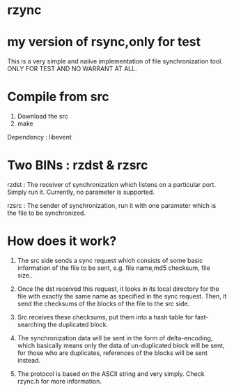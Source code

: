 rzync
=====

my version of rsync,only for test
=====

This is a very simple and naiive implementation of file synchronization tool.
ONLY FOR TEST AND NO WARRANT AT ALL.

Compile from src
=====

1) Download the src
2) make

Dependency : libevent

Two BINs : rzdst & rzsrc
====

rzdst : The receiver of synchronization which listens on a particular port.
		Simply run it. Currently, no parameter is supported.

rzsrc : The sender of synchronization, run it with one parameter which is the 
		file to be synchronized.

How does it work?
=====

1) The src side sends a sync request which consists of some basic information
   of the file to be sent, e.g. file name,md5 checksum, file size..

2) Once the dst received this request, it looks in its local directory for the
   file with exactly the same name as specified in the sync request. Then, it 
   send the checksums of the blocks of the file to the src side.

3) Src receives these checksums, put them into a hash table for fast-searching the 
   duplicated block.

4) The synchronization data will be sent in the form of delta-encoding, which basically
   means only the data of un-duplicated block will be sent, for those who are duplicates,
   references of the blocks will be sent instead.
   
5) The protocol is based on the ASCII string and very simply.
   Check rzync.h for more information.

